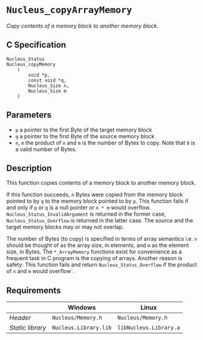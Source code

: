 # `Nucleus_copyArrayMemory`
*Copy contents of a memory block to another memory block.*

## C Specification
```
Nucleus_Status
Nucleus_copyMemory
    (
        void *p,
        const void *q,
        Nucleus_Size n,
        Nucleus_Size m
    )
```

## Parameters
- `p` a pointer to the first Byte of the target memory block
- `q` a pointer to the first Byte of the source memory block
- `n`, `m` the product of `n` and `m` is the number of Bytes to copy. Note that `0` is a valid number of Bytes.

## Description
This function copies contents of a memory block to another memory block.

If this function succeeds, `n` Bytes were copied from the memory block pointed to by `q` to the memory block pointed to by `p`.
This function fails if and only if `p` or `q` is a null pointer or `n * m` would overflow. `Nucleus_Status_InvalidArgument`
is returned in the former case, `Nucleus_Status_Overflow` is returned in the latter case.
The source and the target memory blocks may or may not overlap.

The number of Bytes (to copy) is specified in terms of array semantics i.e. `n` should be thought of as the array size, in elements, and `m` as the element size, in Bytes.
The `*_ArrayMemory` functions exist for convenience as a frequent task in C program is the copying of arrays.
Another reason is safety: This function fails and return `Nucleus_Status_Overflow` if the product of `n` and `m` would overflow`.

## Requirements

|                      | Windows                  | Linux                     |
|----------------------|--------------------------|---------------------------|
| *Header*             | `Nucleus/Memory.h`       | `Nucleus/Memory.h`        |
| *Static library*     | `Nucleus.Library.lib`    | `libNucleus.Library.a`    |
